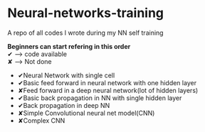 # Neural-networks-training

A repo of all codes I wrote during my NN self training

<b>Beginners can start refering in this order</b>
<br>
&#x2714; --> code available<br>
&#x2718; --> Not done<br>
<ul>
  <li>&#x2714;Neural Network with single cell</li>
  <li>&#x2714;Basic feed forward in neural network with one hidden layer</li>
  <li>&#x2718;Feed forward in a deep neural network(lot of hidden layers)</li>
  <li>&#x2714;Basic back propagation in NN with single hidden layer</li>
  <li>&#x2714;Back propagation in deep NN</li>
  <li>&#x2718;Simple Convolutional neural net model(CNN)</li>
  <li>&#x2718;Complex CNN</li>
</ul>
